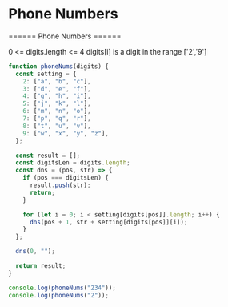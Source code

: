 # Phone Numbers

====== Phone Numbers ======

0 \<= digits.length \<= 4
digits[i] is a digit in the range ['2','9']

```js
function phoneNums(digits) {
  const setting = {
    2: ["a", "b", "c"],
    3: ["d", "e", "f"],
    4: ["g", "h", "i"],
    5: ["j", "k", "l"],
    6: ["m", "n", "o"],
    7: ["p", "q", "r"],
    8: ["t", "u", "v"],
    9: ["w", "x", "y", "z"],
  };

  const result = [];
  const digitsLen = digits.length;
  const dns = (pos, str) => {
    if (pos === digitsLen) {
      result.push(str);
      return;
    }

    for (let i = 0; i < setting[digits[pos]].length; i++) {
      dns(pos + 1, str + setting[digits[pos]][i]);
    }
  };

  dns(0, "");

  return result;
}

console.log(phoneNums("234"));
console.log(phoneNums("2"));

```
